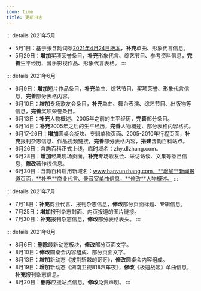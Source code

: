```yaml
---
icon: time
title: 更新日志
---
```


::: details 2021年5月
- 5月1日：基于张含韵词条[2021年4月24日版本](https://zh.wikipedia.org/w/index.php?title=张含韵&oldid=65337535)，**补充**单曲、形象代言信息。
- 5月29日：**增加**奖项荣誉条目，**补充**形象代言、综艺节目、参考资料信息，**完善**生平经历、音乐影视作品、形象代言表格。
:::

::: details 2021年6月
- 6月9日：**增加**短片作品条目，**补充**单曲、综艺节目、奖项荣誉、形象代言信息，**完善**部分表格内容。
- 6月10日：**增加**专场歌友会条目，**补充**单曲、舞台表演、综艺节目、出版物等信息，**完善**奖项荣誉条目。
- 6月13日：**补充**人物概述、2005年之前的生平经历，**完善**部分条目。
- 6月14日：**补充**2005年之后的生平经历，**完善**人物概述、部分表格内容格式。
- 6月17-26日：**增加**圆桌会板块、专辑单独页面、2005-2010年行程页面，**补充**报刊杂志信息、作品视频链接，**完善**部分表格内容，**搭建**含韵百科站点。
- 6月26日：含韵百科正式上线，临时域名：zhy.dlzhang.com。
- 6月28日：**增加**经典现场页面，**补充**专场歌友会、采访访谈、文集等条目信息，**修改**著作权信息。
- 6月30日：含韵百科启用新域名：www.hanyunzhang.com，**增加**新闻报道页面，**补充**商业代言、录音室单曲信息，**修改**人物概述。
:::

::: details 2021年7月
- 7月18日：**补充**商业代言、报刊杂志信息，**修改**部分页面标题、专辑信息。
- 7月25日：**增加**报刊杂志封面、内页报道的图片链接。
- 7月30日：**补充**报刊杂志信息，**修改**部分表格表头。
:::

::: details 2021年8月
- 8月6日：**删除**最新动态板块，**修改**部分页面文字。
- 8月10日：**修改**圆桌会内容组成、部分页面文字。
- 8月13日：**增加**新动态《披荆斩棘的哥哥》，**修改**圆桌会内容组成。
- 8月19日：**增加**新动态《湖南卫视818汽车夜》，**修改**《极速战姬》单曲信息，**补充**报刊杂志信息。
- 8月20日：**删除**应援站点信息，**修改**免责声明。
:::